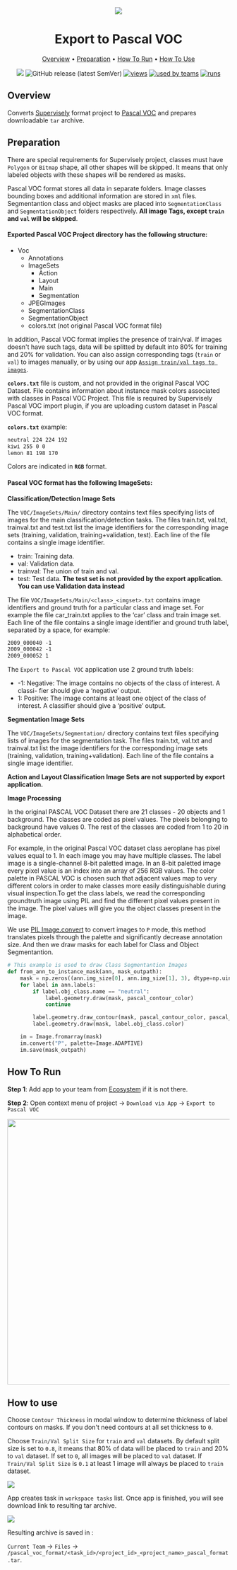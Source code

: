 <div align="center" markdown>
<img src="https://i.imgur.com/p55MHAc.png"/>

# Export to Pascal VOC

<p align="center">
  <a href="#Overview">Overview</a> •
  <a href="#Preparation">Preparation</a> •
  <a href="#How-To-Run">How To Run</a> •
  <a href="#How-To-Use">How To Use</a>
</p>

[![](https://img.shields.io/badge/slack-chat-green.svg?logo=slack)](https://supervise.ly/slack)
![GitHub release (latest SemVer)](https://img.shields.io/github/v/release/supervisely-ecosystem/export-to-pascal-voc)
[![views](https://app.supervise.ly/public/api/v3/ecosystem.counters?repo=supervisely-ecosystem/export-to-pascal-voc&counter=views&label=views)](https://supervise.ly)
[![used by teams](https://app.supervise.ly/public/api/v3/ecosystem.counters?repo=supervisely-ecosystem/export-to-pascal-voc&counter=downloads&label=used%20by%20teams)](https://supervise.ly)
[![runs](https://app.supervise.ly/public/api/v3/ecosystem.counters?repo=supervisely-ecosystem/export-to-pascal-voc&counter=runs&label=runs&123)](https://supervise.ly)

</div>

## Overview
Converts [Supervisely](https://docs.supervise.ly/data-organization/00_ann_format_navi) format project to [Pascal VOC](http://host.robots.ox.ac.uk/pascal/VOC/) and prepares downloadable `tar` archive.


## Preparation
There are special requirements for Supervisely project, classes must have `Polygon` or `Bitmap` shape, all other shapes will be skipped. It means that only labeled objects with these shapes will be rendered as masks.

Pascal VOC format stores all data in separate folders. Image classes bounding boxes and additional information are stored in `xml` files. Segmentantion class and object masks are placed into `SegmentationClass` and `SegmentationObject` folders respectively. **All image Tags, except `train` and `val` will be skipped**.

#### Exported Pascal VOC Project directory has the following structure:
* Voc
  * Annotations
  * ImageSets
      * Action
      * Layout
      * Main
      * Segmentation 
  * JPEGImages 
  * SegmentationClass
  * SegmentationObject
  * colors.txt (not original Pascal VOC format file)


In addition, Pascal VOC format implies the presence of train/val. If images doesn't have such tags, data will be splitted by default into 80% for training and 20% for validation. You can also assign corresponding tags (`train` or `val`) to images manually, or by using our app [`Assign train/val tags to images`](https://ecosystem.supervise.ly/apps/tag-train-val-test).

**`colors.txt`** file is custom, and not provided in the original Pascal VOC Dataset. File contains information about instance mask colors associated with classes in Pascal VOC Project. This file is required by Supervisely Pascal VOC import plugin, if you are uploading custom dataset in Pascal VOC format.


**`colors.txt`** example:
```txt
neutral 224 224 192
kiwi 255 0 0
lemon 81 198 170
```
Colors are indicated in **`RGB`** format.

#### Pascal VOC format has the following ImageSets:

**Classification/Detection Image Sets**

The `VOC/ImageSets/Main/` directory contains text files specifying lists of images for the main classification/detection tasks.
The files train.txt, val.txt, trainval.txt and test.txt list the image identifiers for the corresponding image sets (training, validation, training+validation, test). Each line of the file contains a single image identifier.

* train: Training data.
* val: Validation data.
* trainval: The union of train and val.
* test: Test data. **The test set is not provided by the export application. You can use Validation data instead**

The file `VOC/ImageSets/Main/<class>_<imgset>.txt` contains image identifiers and ground truth for a particular class and image set.
For example the file car_train.txt applies to the ‘car’ class and train image set.
Each line of the file contains a single image identifier and ground truth label, separated by a space, for example:

```txt
2009_000040 -1
2009_000042 -1
2009_000052 1
```
  
The `Export to Pascal VOC` application use 2 ground truth labels:

* -1: Negative: The image contains no objects of the class of interest. A classi-
fier should give a ‘negative’ output.
* 1: Positive: The image contains at least one object of the class of interest.
A classifier should give a ‘positive’ output.

**Segmentation Image Sets**

The `VOC/ImageSets/Segmentation/` directory contains text files specifying lists of images for the segmentation task.
The files train.txt, val.txt and trainval.txt list the image identifiers for the corresponding image sets (training, validation, training+validation). Each line of the file contains a single image identifier.

**Action and Layout Classification Image Sets are not supported by export application.**

**Image Processing**

In the original PASCAL VOC Dataset there are 21 classes - 20 objects and 1 background. The classes are coded as pixel values. The pixels belonging to background have values 0. The rest of the classes are coded from 1 to 20 in alphabetical order. 

For example, in the original Pascal VOC dataset class aeroplane has pixel values equal to 1. In each image you may have multiple classes. 
The label image is a single-channel 8-bit paletted image. In an 8-bit paletted image every pixel value is an index into an array of 256 RGB values. The color palette in PASCAL VOC is chosen such that adjacent values map to very different colors in order to make classes more easily distinguishable during visual inspection.To get the class labels, we read the corresponding groundtruth image using PIL and find the different pixel values present in the image. The pixel values will give you the object classes present in the image.

We use [PIL Image.convert](https://pillow.readthedocs.io/en/stable/reference/Image.html#PIL.Image.Image.convert) to convert images to `P` mode, this method translates pixels through the palette and significantly decrease annotation size. And then we draw masks for each label for Class and Object Segmentantion.

```python
# This example is used to draw Class Segmentantion Images
def from_ann_to_instance_mask(ann, mask_outpath):
    mask = np.zeros((ann.img_size[0], ann.img_size[1], 3), dtype=np.uint8)
    for label in ann.labels:
        if label.obj_class.name == "neutral":
            label.geometry.draw(mask, pascal_contour_color)
            continue

        label.geometry.draw_contour(mask, pascal_contour_color, pascal_contour_thickness)
        label.geometry.draw(mask, label.obj_class.color)

    im = Image.fromarray(mask)
    im.convert("P", palette=Image.ADAPTIVE)
    im.save(mask_outpath)
``` 

## How To Run 
**Step 1**: Add app to your team from [Ecosystem](https://ecosystem.supervise.ly/apps/export-to-pascal-voc) if it is not there.

**Step 2**: Open context menu of project -> `Download via App` -> `Export to Pascal VOC` 

<img src="https://i.imgur.com/0DqaKq1.png" width="600px"/>


## How to use

Choose `Contour Thickness` in modal window to determine thickness of label contours on masks. If you don't need contours at all set thickness to `0`.

Choose `Train/Val Split Size` for `train` and `val` datasets. By default split size is set to `0.8`, it means that 80% of data will be placed to `train` and 20% to `val` dataset. If set to `0`, all images will be placed to `val` dataset. If `Train/Val Split Size` is `0.1` at least 1 image will always be placed to `train` dataset. 

<img src="https://i.imgur.com/wrmRPyX.png"/>

App creates task in `workspace tasks` list. Once app is finished, you will see download link to resulting tar archive. 

<img src="https://i.imgur.com/MTjig3H.png"/>

Resulting archive is saved in : 

`Current Team` -> `Files` -> `/pascal_voc_format/<task_id>/<project_id>_<project_name>_pascal_format.tar`. 
